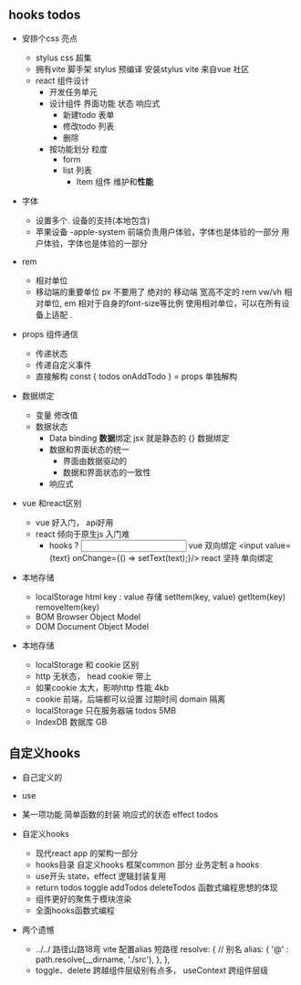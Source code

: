 ## hooks todos
- 安排个css 亮点
  - stylus
    css 超集
  - 拥有vite 脚手架
      stylus 预编译 安装stylus
      vite 来自vue 社区
  - react 组件设计
    - 开发任务单元
    - 设计组件
        界面功能 状态 响应式
        - 新建todo 表单
        - 修改todo 列表
        - 删除
    - 按功能划分 粒度
      - form
      - list 列表
        - Item 组件  维护和**性能**

- 字体
  - 设置多个. 设备的支持(本地包含)
  - 苹果设备 -apple-system 前端负责用户体验，字体也是体验的一部分
  用户体验，字体也是体验的一部分
- rem
  - 相对单位
  - 移动端的重要单位 px 不要用了 绝对的
    移动端 宽高不定的 rem vw/vh 相对单位, em 相对于自身的font-size等比例
    使用相对单位，可以在所有设备上适配 .

- props 组件通信
  - 传递状态
  - 传递自定义事件
  - 直接解构
    const {
      todos
      onAddTodo
    } = props 单独解构
  

- 数据绑定
  - 变量 修改值
  - 数据状态
      - Data binding **数据**绑定 jsx 就是静态的
      {} 数据绑定
      - 数据和界面状态的统一
        - 界面由数据驱动的
        - 数据和界面状态的一致性
      - 响应式

- vue  和react区别
  - vue 好入门， api好用
  - react 倾向于原生js 入门难
    - hooks ?
  <input v-model="text"/> vue 双向绑定
  <input value={text} onChange={() => setText(text);}/>
   react 坚持 单向绑定

- 本地存储
  - localStorage html
  key : value 存储
  setItem(key, value)
  getItem(key)
  removeItem(key)
  - BOM Browser Object Model
  - DOM Document Object Model
- 本地存储
  - localStorage 和 cookie 区别
  -  http 无状态， head cookie 带上
  - 如果cookie 太大，影响http 性能 4kb
  - cookie 前端，后端都可以设置
      过期时间
      domain 隔离
  - localStorage 只在服务器端
    todos
    5MB
  - IndexDB 数据库 GB
## 自定义hooks
  - 自己定义的
  - use
  - 某一项功能
    简单函数的封装
    响应式的状态
    effect
    todos
- 自定义hooks
  - 现代react app 的架构一部分
  - hooks目录
      自定义hooks
      框架common 部分
      业务定制 a hooks
  - use开头
      state，effect 逻辑封装复用
  - return
      todos
      toggle
      addTodos
      deleteTodos
      函数式编程思想的体现
  - 组件更好的聚焦于模块渲染
  - 全面hooks函数式编程

- 两个遗憾
  - ../../ 路径山路18弯
      vite 配置alias 短路径
      resolve: {
        // 别名
        alias: {
          '@' : path.resolve(__dirname, './src'),
        },
      },
  - toggle、delete 跨越组件层级别有点多，
    useContext 跨组件层级
  
  


